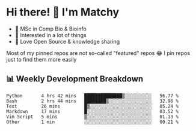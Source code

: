 # Hi there! 👋 I'm Matchy

- 🧬 MSc in Comp Bio & Bioinfo
- 🎈 Interested in a lot of things
- 💜 Love Open Source & knowledge sharing

Most of my pinned repos are not so-called "featured" repos 😂 I pin repos just to find them more easily

## 📊 Weekly Development Breakdown

<!--START_SECTION:waka-->

```text
Python       4 hrs 42 mins   ██████████████▒░░░░░░░░░░   56.77 %
Bash         2 hrs 44 mins   ████████▒░░░░░░░░░░░░░░░░   32.96 %
Text         26 mins         █▒░░░░░░░░░░░░░░░░░░░░░░░   05.24 %
Markdown     17 mins         █░░░░░░░░░░░░░░░░░░░░░░░░   03.52 %
Vim Script   5 mins          ▒░░░░░░░░░░░░░░░░░░░░░░░░   01.13 %
Other        1 min           ░░░░░░░░░░░░░░░░░░░░░░░░░   00.21 %
```

<!--END_SECTION:waka-->
